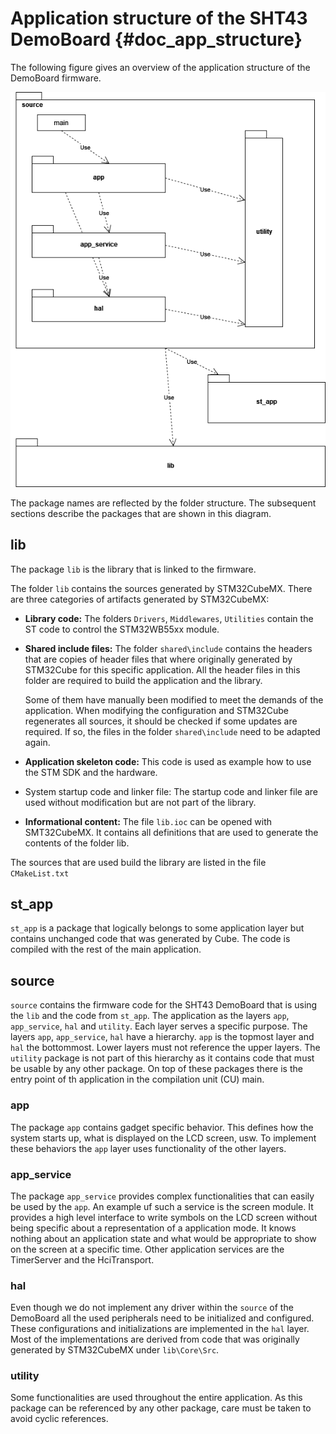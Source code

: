 # Application structure of the SHT43 DemoBoard {#doc_app_structure}

The following figure gives an overview of the application structure of the DemoBoard firmware.

![Application structure overview](diagrams/package_structure.drawio.png)

The package names are reflected by the folder structure. The subsequent sections describe the packages that are shown in this diagram.

## lib
The package `lib` is the library that is linked to the firmware.

The folder `lib` contains the sources generated by STM32CubeMX. There are three categories of artifacts generated by STM32CubeMX:
- **Library code:** The folders `Drivers`, `Middlewares`, `Utilities` contain the ST code to control the STM32WB55xx module.
- **Shared include files:** The folder `shared\include` contains the headers that are copies of header files that where
  originally generated by STM32Cube for this specific application. All the header files in this folder are required to build the application and the library.

  Some of them have manually been modified to meet the demands of the application. When modifying the configuration and STM32Cube regenerates all sources, it should be checked if some updates are required. If so, the files in the folder `shared\include` need to be adapted again.
- **Application skeleton code:** This code is used as example how to use the STM SDK and the hardware.
- System startup code and linker file: The startup code  and linker file are used without modification but are not part of the library.
- **Informational content:** The file `lib.ioc` can be opened with SMT32CubeMX. It contains all definitions that are used to generate the contents of the folder lib.

The sources that are used build the library are listed in the file `CMakeList.txt`

## st_app
`st_app` is a package that logically belongs to some application layer but contains unchanged code that was generated by Cube. The code is compiled with the rest of the main application.

## source
`source` contains the firmware code for the SHT43 DemoBoard that is using the `lib` and the code from `st_app`.
The application as the layers `app`, `app_service`, `hal` and `utility`. Each layer serves a specific purpose. The layers `app`, `app_service`, `hal` have a hierarchy. `app` is the topmost layer and `hal` the bottommost.  Lower layers must not reference the upper layers. The `utility` package is not part of this hierarchy as it contains code that must be usable by any other package.
On top of these packages there is the entry point of th application in the compilation unit (CU) main.

### app
The package `app` contains gadget specific behavior. This defines how the system starts up, what is displayed on the LCD screen, usw. To implement these behaviors the `app` layer uses functionality of the other layers.

### app_service
The package `app_service` provides complex functionalities that can easily be used by the `app`. An example uf such a service is the screen  module. It provides a high level interface to write symbols on the LCD screen without being specific about a representation of a application mode. It knows nothing about an application state and what would be appropriate to show on the screen at a specific time.
Other application services are the TimerServer and the HciTransport.

### hal
Even though we do not implement any driver within the `source` of the DemoBoard all the used peripherals need to be initialized and configured. These configurations and initializations are implemented in the `hal` layer.
Most of the implementations are derived from code that was originally generated by STM32CubeMX under `lib\Core\Src`.

### utility
Some functionalities are used throughout the entire application. As this package can be referenced by any other package, care must be taken to avoid cyclic references.

